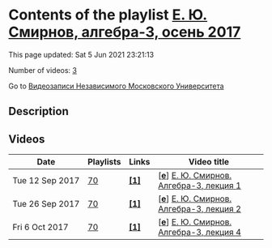 # Contents of the playlist [Е. Ю. Смирнов, алгебра-3, осень 2017](https://www.youtube.com/playlist?list=PLp9ABVh6_x4Ec87YEBoVnlQYgmtgpwQLK)

This page updated: Sat 5 Jun 2021 23:21:13

Number of videos: [3](#videos)

Go to [Видеозаписи Независимого Московского Университета](../README.md)

## Description



## Videos

|Date|Playlists|Links|Video title|
|---|---|---|---|
| Tue&nbsp;12&nbsp;Sep&nbsp;2017 | [70](../playlists/70 "Е. Ю. Смирнов, алгебра-3, осень 2017") | [**[1]**](http://ium.mccme.ru/f17/f17-smirnov_program_algebra3.pdf) | [[**e**](https://studio.youtube.com/video/0UNyK2Sk3Oc/edit "Edit")] [Е. Ю. Смирнов. Алгебра-3, лекция 1](https://www.youtube.com/watch?v=0UNyK2Sk3Oc&list=PLp9ABVh6_x4Ec87YEBoVnlQYgmtgpwQLK "Спецкурс НМУ.&#013;11 сентября 2017 г. 17:30, НМУ 310 (Москва, Большой Власьевский пер., 11)&#013;http://ium.mccme.ru/f17/f17-smirnov&#95;program&#95;algebra3.pdf") |
| Tue&nbsp;26&nbsp;Sep&nbsp;2017 | [70](../playlists/70 "Е. Ю. Смирнов, алгебра-3, осень 2017") | [**[1]**](http://ium.mccme.ru/f17/f17-smirnov_program_algebra3.pdf) | [[**e**](https://studio.youtube.com/video/t6tShhK0L2Y/edit "Edit")] [Е. Ю. Смирнов. Алгебра-3, лекция 2](https://www.youtube.com/watch?v=t6tShhK0L2Y&list=PLp9ABVh6_x4Ec87YEBoVnlQYgmtgpwQLK "ВНИМАНИЕ! Видео временное, позже будет перезалито.&#013;Спецкурс НМУ.&#013;18 сентября 2017 г. 17:30, НМУ 310 (Москва, Большой Власьевский пер., 11)&#013;http://ium.mccme.ru/f17/f17-smirnov&#95;program&#95;algebra3.pdf") |
| Fri&nbsp;6&nbsp;Oct&nbsp;2017 | [70](../playlists/70 "Е. Ю. Смирнов, алгебра-3, осень 2017") | [**[1]**](http://ium.mccme.ru/f17/f17-smirnov_program_algebra3.pdf) | [[**e**](https://studio.youtube.com/video/cADebDcy194/edit "Edit")] [Е. Ю. Смирнов. Алгебра-3, лекция 4](https://www.youtube.com/watch?v=cADebDcy194&list=PLp9ABVh6_x4Ec87YEBoVnlQYgmtgpwQLK "Спецкурс НМУ.&#013;2 октября 2017 г. 17:30, НМУ 310 (Москва, Большой Власьевский пер., 11)&#013;http://ium.mccme.ru/f17/f17-smirnov&#95;program&#95;algebra3.pdf") |
